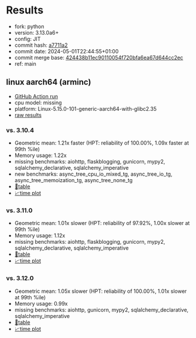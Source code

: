 # Results

- fork: python
- version: 3.13.0a6+
- config: JIT
- commit hash: [a7711a2](https://github.com/python/cpython/commit/a7711a2)
- commit date: 2024-05-01T22:44:55+01:00
- commit merge base: [424438b11ec90110054f720bfa6ea67d644cc2ec](https://github.com/python/cpython/commit/424438b11ec90110054f720bfa6ea67d644cc2ec)
- ref: main

## linux aarch64 (arminc)

- [GitHub Action run](https://github.com/faster-cpython/benchmarking/actions/runs/8915475261)
- cpu model: missing
- platform: Linux-5.15.0-101-generic-aarch64-with-glibc2.35
- [raw results](bm-20240501-arminc-aarch64-python-main-3.13.0a6%2B-a7711a2.json)

### vs. 3.10.4

- Geometric mean: 1.21x faster (HPT: reliability of 100.00%, 1.09x faster at 99th %ile)
- Memory usage: 1.22x
- missing benchmarks: aiohttp, flaskblogging, gunicorn, mypy2, sqlalchemy_declarative, sqlalchemy_imperative
- new benchmarks: async_tree_cpu_io_mixed_tg, async_tree_io_tg, async_tree_memoization_tg, async_tree_none_tg
- [📄table](bm-20240501-arminc-aarch64-python-main-3.13.0a6%2B-a7711a2-vs-3.10.4.md)
- [📈time plot](bm-20240501-arminc-aarch64-python-main-3.13.0a6%2B-a7711a2-vs-3.10.4.png)

### vs. 3.11.0

- Geometric mean: 1.01x slower (HPT: reliability of 97.92%, 1.00x slower at 99th %ile)
- Memory usage: 1.12x
- missing benchmarks: aiohttp, flaskblogging, gunicorn, mypy2, sqlalchemy_declarative, sqlalchemy_imperative
- [📄table](bm-20240501-arminc-aarch64-python-main-3.13.0a6%2B-a7711a2-vs-3.11.0.md)
- [📈time plot](bm-20240501-arminc-aarch64-python-main-3.13.0a6%2B-a7711a2-vs-3.11.0.png)

### vs. 3.12.0

- Geometric mean: 1.05x slower (HPT: reliability of 100.00%, 1.01x slower at 99th %ile)
- Memory usage: 0.99x
- missing benchmarks: aiohttp, gunicorn, mypy2, sqlalchemy_declarative, sqlalchemy_imperative
- [📄table](bm-20240501-arminc-aarch64-python-main-3.13.0a6%2B-a7711a2-vs-3.12.0.md)
- [📈time plot](bm-20240501-arminc-aarch64-python-main-3.13.0a6%2B-a7711a2-vs-3.12.0.png)

